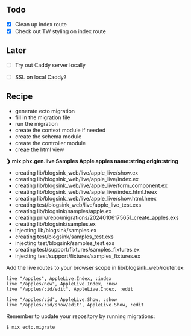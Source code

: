 ## Todo
- [x] Clean up index route
- [x] Check out TW styling on index route

## Later
- [ ] Try out Caddy server locally
- [ ] SSL on local Caddy?


## Recipe
- generate ecto migration
- fill in the migration file
- run the migration
- create the context module if needed
- create the schema module
- create the controller module
- creae the html view

**❯ mix phx.gen.live Samples Apple apples name:string origin:string**
* creating lib/blogsink_web/live/apple_live/show.ex
* creating lib/blogsink_web/live/apple_live/index.ex
* creating lib/blogsink_web/live/apple_live/form_component.ex
* creating lib/blogsink_web/live/apple_live/index.html.heex
* creating lib/blogsink_web/live/apple_live/show.html.heex
* creating test/blogsink_web/live/apple_live_test.exs
* creating lib/blogsink/samples/apple.ex
* creating priv/repo/migrations/20240106175651_create_apples.exs
* creating lib/blogsink/samples.ex
* injecting lib/blogsink/samples.ex
* creating test/blogsink/samples_test.exs
* injecting test/blogsink/samples_test.exs
* creating test/support/fixtures/samples_fixtures.ex
* injecting test/support/fixtures/samples_fixtures.ex

Add the live routes to your browser scope in lib/blogsink_web/router.ex:

    live "/apples", AppleLive.Index, :index
    live "/apples/new", AppleLive.Index, :new
    live "/apples/:id/edit", AppleLive.Index, :edit

    live "/apples/:id", AppleLive.Show, :show
    live "/apples/:id/show/edit", AppleLive.Show, :edit


Remember to update your repository by running migrations:

    $ mix ecto.migrate
